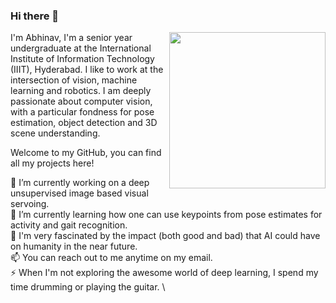 ### Hi there 👋

<!--
**BonJovi1/bonjovi1** is a ✨ _special_ ✨ repository because its `README.md` (this file) appears on your GitHub profile.
-->

<img width="250" align="right" src="https://raw.githubusercontent.com/batra98/batra98/master/gif/work.gif">

I'm Abhinav, I'm a senior year undergraduate at the International Institute of Information Technology (IIIT), Hyderabad. I like to work at the intersection of  vision, machine learning and robotics. I am deeply passionate about computer vision, with a particular fondness for pose estimation, object detection and 3D scene understanding. 

Welcome to my GitHub, you can find all my projects here! 

🔭 I’m currently working on a deep unsupervised image based visual servoing. \
🌱 I’m currently learning how one can use keypoints from pose estimates for activity and gait recognition. \
👯 I'm very fascinated by the impact (both good and bad) that AI could have on humanity in the near future. \
📫 You can reach out to me anytime on my email. \
⚡ When I'm not exploring the awesome world of deep learning, I spend my time drumming or playing the guitar. \

